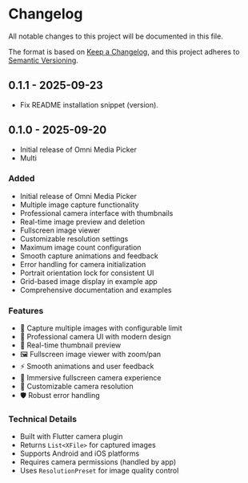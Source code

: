 # Changelog

All notable changes to this project will be documented in this file.

The format is based on [Keep a Changelog](https://keepachangelog.com/en/1.0.0/),
and this project adheres to [Semantic Versioning](https://semver.org/spec/v2.0.0.html).

## 0.1.1 - 2025-09-23
- Fix README installation snippet (version).

## 0.1.0 - 2025-09-20
- Initial release of Omni Media Picker
- Multi

### Added
- Initial release of Omni Media Picker
- Multiple image capture functionality
- Professional camera interface with thumbnails
- Real-time image preview and deletion
- Fullscreen image viewer
- Customizable resolution settings
- Maximum image count configuration
- Smooth capture animations and feedback
- Error handling for camera initialization
- Portrait orientation lock for consistent UI
- Grid-based image display in example app
- Comprehensive documentation and examples

### Features
- 📸 Capture multiple images with configurable limit
- 🎨 Professional camera UI with modern design
- 🔄 Real-time thumbnail preview
- 🖼️ Fullscreen image viewer with zoom/pan
- ⚡ Smooth animations and user feedback
- 📱 Immersive fullscreen camera experience
- 🎯 Customizable camera resolution
- 🛡️ Robust error handling

### Technical Details
- Built with Flutter camera plugin
- Returns `List<XFile>` for captured images
- Supports Android and iOS platforms
- Requires camera permissions (handled by app)
- Uses `ResolutionPreset` for image quality control
